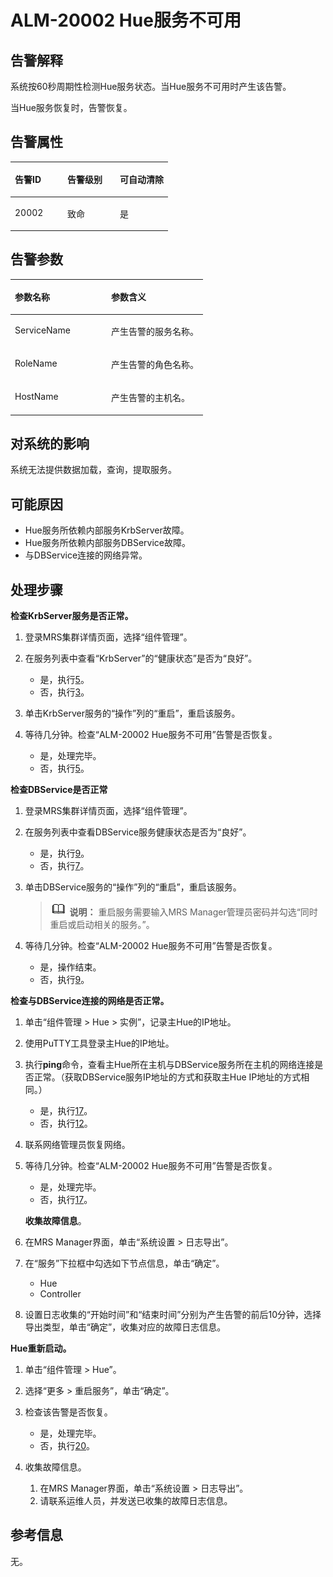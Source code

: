 # ALM-20002 Hue服务不可用<a name="alm_20002"></a>

## 告警解释<a name="zh-cn_topic_0191813890_zh-cn_topic_0087039274_section42400121"></a>

系统按60秒周期性检测Hue服务状态。当Hue服务不可用时产生该告警。

当Hue服务恢复时，告警恢复。

## 告警属性<a name="zh-cn_topic_0191813890_zh-cn_topic_0087039274_section46056776"></a>

<a name="zh-cn_topic_0191813890_zh-cn_topic_0087039274_table3909558"></a>
<table><thead align="left"><tr id="zh-cn_topic_0191813890_zh-cn_topic_0087039274_row9358345"><th class="cellrowborder" valign="top" width="33.33333333333333%" id="mcps1.1.4.1.1"><p id="zh-cn_topic_0191813890_zh-cn_topic_0087039274_p19828475"><a name="zh-cn_topic_0191813890_zh-cn_topic_0087039274_p19828475"></a><a name="zh-cn_topic_0191813890_zh-cn_topic_0087039274_p19828475"></a>告警ID</p>
</th>
<th class="cellrowborder" valign="top" width="33.33333333333333%" id="mcps1.1.4.1.2"><p id="zh-cn_topic_0191813890_zh-cn_topic_0087039274_p62602629"><a name="zh-cn_topic_0191813890_zh-cn_topic_0087039274_p62602629"></a><a name="zh-cn_topic_0191813890_zh-cn_topic_0087039274_p62602629"></a>告警级别</p>
</th>
<th class="cellrowborder" valign="top" width="33.33333333333333%" id="mcps1.1.4.1.3"><p id="zh-cn_topic_0191813890_zh-cn_topic_0087039274_p37648208"><a name="zh-cn_topic_0191813890_zh-cn_topic_0087039274_p37648208"></a><a name="zh-cn_topic_0191813890_zh-cn_topic_0087039274_p37648208"></a>可自动清除</p>
</th>
</tr>
</thead>
<tbody><tr id="zh-cn_topic_0191813890_zh-cn_topic_0087039274_row29606020"><td class="cellrowborder" valign="top" width="33.33333333333333%" headers="mcps1.1.4.1.1 "><p id="zh-cn_topic_0191813890_zh-cn_topic_0087039274_p49277383"><a name="zh-cn_topic_0191813890_zh-cn_topic_0087039274_p49277383"></a><a name="zh-cn_topic_0191813890_zh-cn_topic_0087039274_p49277383"></a>20002</p>
</td>
<td class="cellrowborder" valign="top" width="33.33333333333333%" headers="mcps1.1.4.1.2 "><p id="zh-cn_topic_0191813890_zh-cn_topic_0087039274_p32045124"><a name="zh-cn_topic_0191813890_zh-cn_topic_0087039274_p32045124"></a><a name="zh-cn_topic_0191813890_zh-cn_topic_0087039274_p32045124"></a>致命</p>
</td>
<td class="cellrowborder" valign="top" width="33.33333333333333%" headers="mcps1.1.4.1.3 "><p id="zh-cn_topic_0191813890_zh-cn_topic_0087039274_p45518241"><a name="zh-cn_topic_0191813890_zh-cn_topic_0087039274_p45518241"></a><a name="zh-cn_topic_0191813890_zh-cn_topic_0087039274_p45518241"></a>是</p>
</td>
</tr>
</tbody>
</table>

## 告警参数<a name="zh-cn_topic_0191813890_zh-cn_topic_0087039274_section11857806"></a>

<a name="zh-cn_topic_0191813890_zh-cn_topic_0087039274_table63098886"></a>
<table><thead align="left"><tr id="zh-cn_topic_0191813890_zh-cn_topic_0087039274_row42029922"><th class="cellrowborder" valign="top" width="50%" id="mcps1.1.3.1.1"><p id="zh-cn_topic_0191813890_zh-cn_topic_0087039274_p48980553"><a name="zh-cn_topic_0191813890_zh-cn_topic_0087039274_p48980553"></a><a name="zh-cn_topic_0191813890_zh-cn_topic_0087039274_p48980553"></a>参数名称</p>
</th>
<th class="cellrowborder" valign="top" width="50%" id="mcps1.1.3.1.2"><p id="zh-cn_topic_0191813890_zh-cn_topic_0087039274_p8001819"><a name="zh-cn_topic_0191813890_zh-cn_topic_0087039274_p8001819"></a><a name="zh-cn_topic_0191813890_zh-cn_topic_0087039274_p8001819"></a>参数含义</p>
</th>
</tr>
</thead>
<tbody><tr id="zh-cn_topic_0191813890_zh-cn_topic_0087039274_row44167618"><td class="cellrowborder" valign="top" width="50%" headers="mcps1.1.3.1.1 "><p id="zh-cn_topic_0191813890_zh-cn_topic_0087039274_p20807334"><a name="zh-cn_topic_0191813890_zh-cn_topic_0087039274_p20807334"></a><a name="zh-cn_topic_0191813890_zh-cn_topic_0087039274_p20807334"></a>ServiceName</p>
</td>
<td class="cellrowborder" valign="top" width="50%" headers="mcps1.1.3.1.2 "><p id="zh-cn_topic_0191813890_zh-cn_topic_0087039274_p7672494"><a name="zh-cn_topic_0191813890_zh-cn_topic_0087039274_p7672494"></a><a name="zh-cn_topic_0191813890_zh-cn_topic_0087039274_p7672494"></a>产生告警的服务名称。</p>
</td>
</tr>
<tr id="zh-cn_topic_0191813890_zh-cn_topic_0087039274_row1943587"><td class="cellrowborder" valign="top" width="50%" headers="mcps1.1.3.1.1 "><p id="zh-cn_topic_0191813890_zh-cn_topic_0087039274_p23212893"><a name="zh-cn_topic_0191813890_zh-cn_topic_0087039274_p23212893"></a><a name="zh-cn_topic_0191813890_zh-cn_topic_0087039274_p23212893"></a>RoleName</p>
</td>
<td class="cellrowborder" valign="top" width="50%" headers="mcps1.1.3.1.2 "><p id="zh-cn_topic_0191813890_zh-cn_topic_0087039274_p1196208"><a name="zh-cn_topic_0191813890_zh-cn_topic_0087039274_p1196208"></a><a name="zh-cn_topic_0191813890_zh-cn_topic_0087039274_p1196208"></a>产生告警的角色名称。</p>
</td>
</tr>
<tr id="zh-cn_topic_0191813890_zh-cn_topic_0087039274_row10765874"><td class="cellrowborder" valign="top" width="50%" headers="mcps1.1.3.1.1 "><p id="zh-cn_topic_0191813890_zh-cn_topic_0087039274_p66729436"><a name="zh-cn_topic_0191813890_zh-cn_topic_0087039274_p66729436"></a><a name="zh-cn_topic_0191813890_zh-cn_topic_0087039274_p66729436"></a>HostName</p>
</td>
<td class="cellrowborder" valign="top" width="50%" headers="mcps1.1.3.1.2 "><p id="zh-cn_topic_0191813890_zh-cn_topic_0087039274_p36375218"><a name="zh-cn_topic_0191813890_zh-cn_topic_0087039274_p36375218"></a><a name="zh-cn_topic_0191813890_zh-cn_topic_0087039274_p36375218"></a>产生告警的主机名。</p>
</td>
</tr>
</tbody>
</table>

## 对系统的影响<a name="zh-cn_topic_0191813890_zh-cn_topic_0087039274_section39611396"></a>

系统无法提供数据加载，查询，提取服务。

## 可能原因<a name="zh-cn_topic_0191813890_zh-cn_topic_0087039274_section20958252"></a>

-   Hue服务所依赖内部服务KrbServer故障。
-   Hue服务所依赖内部服务DBService故障。
-   与DBService连接的网络异常。

## 处理步骤<a name="zh-cn_topic_0191813890_zh-cn_topic_0087039274_section54406541"></a>

**检查KrbServer服务是否正常。**

1.  登录MRS集群详情页面，选择“组件管理”。
2.  在服务列表中查看“KrbServer”的“健康状态”是否为“良好”。
    -   是，执行[5](#zh-cn_topic_0191813890_li1965161312249)。
    -   否，执行[3](#zh-cn_topic_0191813890_zh-cn_topic_0087039274_li3201870494312)。

3.  <a name="zh-cn_topic_0191813890_zh-cn_topic_0087039274_li3201870494312"></a>单击KrbServer服务的“操作”列的“重启”，重启该服务。
4.  等待几分钟。检查“ALM-20002 Hue服务不可用”告警是否恢复。
    -   是，处理完毕。
    -   否，执行[5](#zh-cn_topic_0191813890_li1965161312249)。


**检查DBService是否正常**

1.  <a name="zh-cn_topic_0191813890_li1965161312249"></a>登录MRS集群详情页面，选择“组件管理”。
2.  在服务列表中查看DBService服务健康状态是否为“良好”。
    -   是，执行[9](#zh-cn_topic_0191813890_zh-cn_topic_0087039274_li3066850394312)。
    -   否，执行[7](#zh-cn_topic_0191813890_zh-cn_topic_0087039274_li6300946494312)。

3.  <a name="zh-cn_topic_0191813890_zh-cn_topic_0087039274_li6300946494312"></a>单击DBService服务的“操作”列的“重启”，重启该服务。

    >![](public_sys-resources/icon-note.gif) **说明：** 
    >重启服务需要输入MRS Manager管理员密码并勾选“同时重启或启动相关的服务。”。

4.  等待几分钟。检查“ALM-20002 Hue服务不可用”告警是否恢复。
    -   是，操作结束。
    -   否，执行[9](#zh-cn_topic_0191813890_zh-cn_topic_0087039274_li3066850394312)。


**检查与DBService连接的网络是否正常。**

1.  <a name="zh-cn_topic_0191813890_zh-cn_topic_0087039274_li3066850394312"></a>单击“组件管理 \> Hue \> 实例”，记录主Hue的IP地址。
2.  使用PuTTY工具登录主Hue的IP地址。
3.  执行**ping**命令，查看主Hue所在主机与DBService服务所在主机的网络连接是否正常。（获取DBService服务IP地址的方式和获取主Hue IP地址的方式相同。）
    -   是，执行[17](#zh-cn_topic_0191813890_li8901153153924)。
    -   否，执行[12](#zh-cn_topic_0191813890_zh-cn_topic_0087039274_li4180632994312)。

4.  <a name="zh-cn_topic_0191813890_zh-cn_topic_0087039274_li4180632994312"></a>联系网络管理员恢复网络。
5.  等待几分钟。检查“ALM-20002 Hue服务不可用”告警是否恢复。

    -   是，处理完毕。
    -   否，执行[17](#zh-cn_topic_0191813890_li8901153153924)。

    **收集故障信息**。

6.  在MRS Manager界面，单击“系统设置 \> 日志导出”。
7.  在“服务”下拉框中勾选如下节点信息，单击“确定”。
    -   Hue
    -   Controller

8.  设置日志收集的“开始时间”和“结束时间”分别为产生告警的前后10分钟，选择导出类型，单击“确定”，收集对应的故障日志信息。

**Hue重新启动。**

1.  <a name="zh-cn_topic_0191813890_li8901153153924"></a>单击“组件管理 \> Hue”。
2.  选择“更多 \> 重启服务”，单击“确定”。
3.  检查该告警是否恢复。
    -   是，处理完毕。
    -   否，执行[20](#zh-cn_topic_0191813890_li572522141314)。


1.  <a name="zh-cn_topic_0191813890_li572522141314"></a>收集故障信息。
    1.  在MRS Manager界面，单击“系统设置 \> 日志导出”。
    2.  请联系运维人员，并发送已收集的故障日志信息。


## 参考信息<a name="zh-cn_topic_0191813890_zh-cn_topic_0087039274_section19896826"></a>

无。

